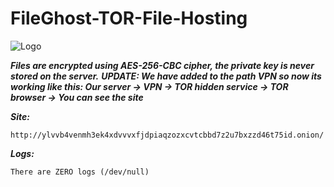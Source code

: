 # FileGhost-TOR-File-Hosting
![Logo](https://i.imgur.com/U6IY7Bg.png)

***Files are encrypted using AES-256-CBC cipher, the private key is never stored on the server.***
***UPDATE: We have added to the path VPN so now its working like this: Our server -> VPN -> TOR hidden service -> TOR browser -> You can see the site***

***Site:***
```
http://ylvvb4venmh3ek4xdvvvxfjdpiaqzozxcvtcbbd7z2u7bxzzd46t75id.onion/
```

***Logs:***
```
There are ZERO logs (/dev/null)
```

